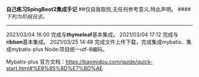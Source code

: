 **自己练习SpingBoot2集成手记**
##仅自我取悦,无任何参考意义,特此声明。
####_下列为阶段日志。_

---
2021/03/04 16:00 完成与**thymeleaf**基本集成。
2021/03/04 17:12 完成与**ribbon**基本集成。
2021/03/25 14:48 完成文件上传下载，完成集成mybatis、集成mybatis-plus
Node:项目统一utf-8编码。

Mybatis-plus 官方文档：https://baomidou.com/guide/quick-start.html#%E9%85%8D%E7%BD%AE


